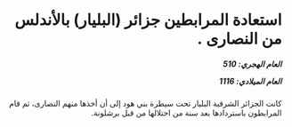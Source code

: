 <h1 dir="rtl">استعادة المرابطين جزائر (البليار) بالأندلس من النصارى .</h1>

<h5 dir="rtl">العام الهجري:  510

العام الميلادي: 1116

</h5>

<p dir="rtl">كانت الجزائر الشرقية البليار تحت سيطرة بني هود إلى أن أخذها منهم النصارى، ثم قام المرابطون باستردادها بعد سنة من احتلالها من قبل برشلونة.</p></br>
